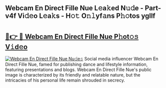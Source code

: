 ## Webcam En Direct Fille Nue L𝚎a𝚔ed N𝚞𝚍e - Part-v4f Vi𝚍𝚎o L𝚎a𝚔s - H𝚘𝚝 O𝚗𝚕yf𝚊ns P𝚑𝚘tos ygllf

# <h2><a href="http://kf0oyd.oniu.top/?m=Webcam+En+Direct+Fille+Nue">🔗👉 🔴 Webcam En Direct Fille Nue P𝚑ot𝚘𝚜 V𝚒d𝚎o</a></h2>

[![Webcam En Direct Fille Nue Nu𝚍e𝚜](https://i.imgur.com/0qMVB7G.gif)](http://kf0oyd.oniu.top/?m=Webcam+En+Direct+Fille+Nue)
Social media influencer Webcam En Direct Fille Nue, famed for publishing dance and lifestyle information, featuring presentations and blogs. Webcam En Direct Fille Nue's public image is characterized by its friendly and relatable nature, but the intricacies of his personal life remain shrouded in secrecy.  
